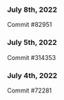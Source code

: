### July 8th, 2022

Commit #82951

### July 5th, 2022

Commit #314353


### July 4th, 2022

Commit #72281
